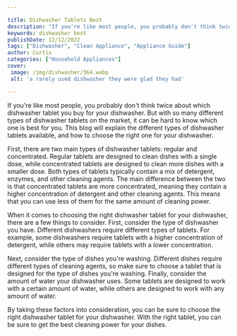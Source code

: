 ```yaml
---

title: Dishwasher Tablets Best
description: "If you're like most people, you probably don't think twice about which dishwasher tablet you buy for your dishwasher. But with so ...get more detail"
keywords: dishwasher best
publishDate: 12/12/2022
tags: ["Dishwasher", "Clean Appliance", "Appliance Guide"]
author: Curtis
categories: ["Household Appliances"]
cover: 
 image: /img/dishwasher/364.webp
 alt: 'a rarely used dishwasher they were glad they had'

---
```


If you're like most people, you probably don't think twice about which dishwasher tablet you buy for your dishwasher. But with so many different types of dishwasher tablets on the market, it can be hard to know which one is best for you. This blog will explain the different types of dishwasher tablets available, and how to choose the right one for your dishwasher.

First, there are two main types of dishwasher tablets: regular and concentrated. Regular tablets are designed to clean dishes with a single dose, while concentrated tablets are designed to clean more dishes with a smaller dose. Both types of tablets typically contain a mix of detergent, enzymes, and other cleaning agents. The main difference between the two is that concentrated tablets are more concentrated, meaning they contain a higher concentration of detergent and other cleaning agents. This means that you can use less of them for the same amount of cleaning power.

When it comes to choosing the right dishwasher tablet for your dishwasher, there are a few things to consider. First, consider the type of dishwasher you have. Different dishwashers require different types of tablets. For example, some dishwashers require tablets with a higher concentration of detergent, while others may require tablets with a lower concentration.

Next, consider the type of dishes you're washing. Different dishes require different types of cleaning agents, so make sure to choose a tablet that is designed for the type of dishes you're washing. Finally, consider the amount of water your dishwasher uses. Some tablets are designed to work with a certain amount of water, while others are designed to work with any amount of water.

By taking these factors into consideration, you can be sure to choose the right dishwasher tablet for your dishwasher. With the right tablet, you can be sure to get the best cleaning power for your dishes.
